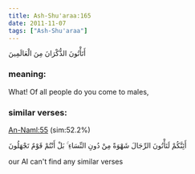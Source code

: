 ```yaml
---
title: Ash-Shu'araa:165
date: 2011-11-07
tags: ["Ash-Shu'araa"]
---
```

أَتَأْتُونَ الذُّكْرَانَ مِنَ الْعَالَمِينَ
### meaning: 
What! Of all people do you come to males,
### similar verses: 

[An-Naml:55](/27/55) (sim:52.2%)

أَئِنَّكُمْ لَتَأْتُونَ الرِّجَالَ شَهْوَةً مِنْ دُونِ النِّسَاءِ ۚ بَلْ أَنْتُمْ قَوْمٌ تَجْهَلُونَ

our AI can't find any similar verses



